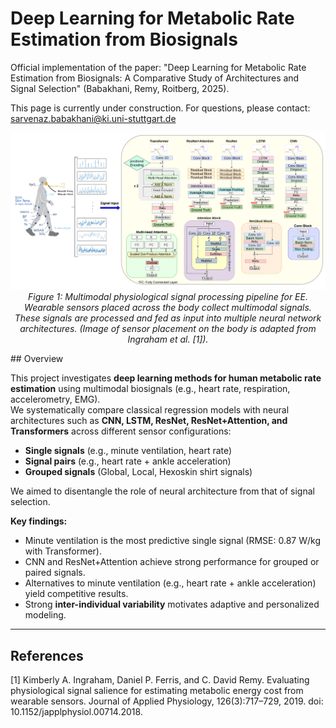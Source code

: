 # Deep Learning for Metabolic Rate Estimation from Biosignals
Official implementation of the paper:
"Deep Learning for Metabolic Rate Estimation from Biosignals: A Comparative Study of Architectures and Signal Selection" (Babakhani, Remy, Roitberg, 2025).

This page is currently under construction. For questions, please contact: sarvenaz.babakhani@ki.uni-stuttgart.de

<p align="center">
  <img src="https://github.com/Sarvibabakhani/deeplearning-biosignals-ee/blob/main/figures/pipline.png"   alt="Signal pipeline" width="900"/>
  <br/>
  <em>Figure 1:  Multimodal physiological signal processing pipeline for EE. Wearable sensors placed across the body collect multimodal signals. These signals are processed and fed as input into multiple neural network architectures. (Image of sensor placement on the body is adapted from Ingraham et al. [1]).</em>
</p>
## Overview

This project investigates **deep learning methods for human metabolic rate estimation** using multimodal biosignals (e.g., heart rate, respiration, accelerometry, EMG).  
We systematically compare classical regression models with neural architectures such as **CNN, LSTM, ResNet, ResNet+Attention, and Transformers** across different sensor configurations:

- **Single signals** (e.g., minute ventilation, heart rate)  
- **Signal pairs** (e.g., heart rate + ankle acceleration)  
- **Grouped signals** (Global, Local, Hexoskin shirt signals)  

We aimed to disentangle the role of neural architecture from that of signal selection.  

**Key findings:**
- Minute ventilation is the most predictive single signal (RMSE: 0.87 W/kg with Transformer).  
- CNN and ResNet+Attention achieve strong performance for grouped or paired signals.  
- Alternatives to minute ventilation (e.g., heart rate + ankle acceleration) yield competitive results.  
- Strong **inter-individual variability** motivates adaptive and personalized modeling.

----
## References
[1] Kimberly A. Ingraham, Daniel P. Ferris, and C. David Remy. Evaluating physiological signal salience for estimating metabolic energy cost from wearable sensors. Journal of Applied Physiology, 126(3):717–729, 2019. doi: 10.1152/japplphysiol.00714.2018.
